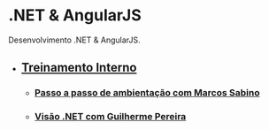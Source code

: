 # .NET & AngularJS
Desenvolvimento .NET & AngularJS.

- ## [Treinamento Interno](README.md)
  - ### [Passo a passo de ambientação com Marcos Sabino](construction-environment/README.md)
  - ### [Visão .NET com Guilherme Pereira](vision-dotnet/README.md)